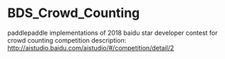 # BDS_Crowd_Counting
paddlepaddle implementations of 2018 baidu star developer contest for crowd counting
competition description: http://aistudio.baidu.com/aistudio/#/competition/detail/2
